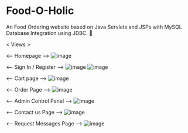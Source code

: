 # Food-O-Holic
An Food Ordering website based on Java Servlets and JSPs with MySQL Database Integration using JDBC. 🍴

< Views >

<-- Homepage -->
![image](https://user-images.githubusercontent.com/74758376/168747780-b1217332-a7ae-4482-b4e7-451e273cddb3.png)

<-- Sign In / Register  -->
![image](https://user-images.githubusercontent.com/74758376/168748020-32c7e7ae-7c02-4b4c-abcc-4b1e44ba2b30.png)
![image](https://user-images.githubusercontent.com/74758376/168748061-0808e778-1dd3-44bc-ad1c-0a5876b6224a.png)

<-- Cart page  -->
![image](https://user-images.githubusercontent.com/74758376/168747619-844a7419-71a8-446e-8984-4833ca3cbfbe.png)

<-- Order Page  -->
![image](https://user-images.githubusercontent.com/74758376/169007293-9d68e934-29de-4c8a-9948-8176681c6c02.png)

<-- Admin Control Panel -->
![image](https://user-images.githubusercontent.com/74758376/169007047-4f65e9b1-db86-49e5-bf57-2f4a9191ebb4.png)

<-- Contact us Page  -->
![image](https://user-images.githubusercontent.com/74758376/168747712-52e7a554-e2f9-4773-8831-9db519a2283c.png)

<-- Request Messages Page -->
![image](https://user-images.githubusercontent.com/74758376/168749521-2168ba64-9291-4a84-a935-ea8bdd4bdf3a.png)

